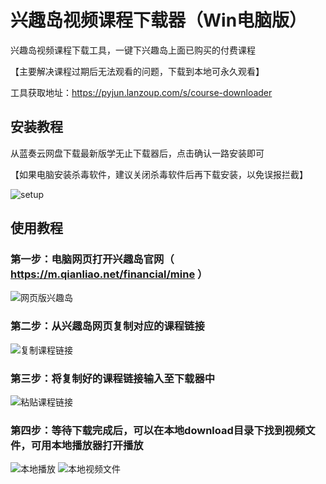 # 兴趣岛视频课程下载器（Win电脑版）
兴趣岛视频课程下载工具，一键下兴趣岛上面已购买的付费课程

【主要解决课程过期后无法观看的问题，下载到本地可永久观看】

工具获取地址：https://pyjun.lanzoup.com/s/course-downloader

## 安装教程
从蓝奏云网盘下载最新版学无止下载器后，点击确认一路安装即可

【如果电脑安装杀毒软件，建议关闭杀毒软件后再下载安装，以免误报拦截】

![setup](https://github.com/user-attachments/assets/77c1091c-a371-4601-ba56-cd841a0ea308)


## 使用教程
### 第一步：电脑网页打开兴趣岛官网（ https://m.qianliao.net/financial/mine ）
![网页版兴趣岛](https://github.com/user-attachments/assets/f7ec1505-5aa2-48a2-aa5a-c1ddeddb4576)
### 第二步：从兴趣岛网页复制对应的课程链接
![复制课程链接](https://github.com/user-attachments/assets/19abbdb5-9d8b-4a4a-90ce-a3bf4a94ab34)
### 第三步：将复制好的课程链接输入至下载器中
![粘贴课程链接](https://github.com/user-attachments/assets/0d7989d9-28e9-4bb1-9701-07856064ae1b)
### 第四步：等待下载完成后，可以在本地download目录下找到视频文件，可用本地播放器打开播放
![本地播放](https://github.com/user-attachments/assets/4fc0f9d8-f7eb-4fe2-b895-554380b0424f)
![本地视频文件](https://github.com/user-attachments/assets/8f649ebf-bfcd-481e-a2bc-1aff93446a31)
